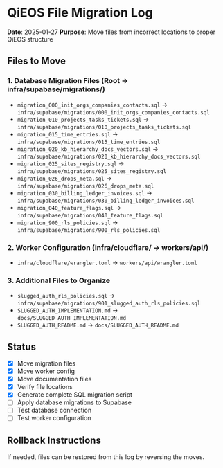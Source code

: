 # QiEOS File Migration Log
**Date**: 2025-01-27
**Purpose**: Move files from incorrect locations to proper QiEOS structure

## Files to Move

### 1. Database Migration Files (Root → infra/supabase/migrations/)
- `migration_000_init_orgs_companies_contacts.sql` → `infra/supabase/migrations/000_init_orgs_companies_contacts.sql`
- `migration_010_projects_tasks_tickets.sql` → `infra/supabase/migrations/010_projects_tasks_tickets.sql`
- `migration_015_time_entries.sql` → `infra/supabase/migrations/015_time_entries.sql`
- `migration_020_kb_hierarchy_docs_vectors.sql` → `infra/supabase/migrations/020_kb_hierarchy_docs_vectors.sql`
- `migration_025_sites_registry.sql` → `infra/supabase/migrations/025_sites_registry.sql`
- `migration_026_drops_meta.sql` → `infra/supabase/migrations/026_drops_meta.sql`
- `migration_030_billing_ledger_invoices.sql` → `infra/supabase/migrations/030_billing_ledger_invoices.sql`
- `migration_040_feature_flags.sql` → `infra/supabase/migrations/040_feature_flags.sql`
- `migration_900_rls_policies.sql` → `infra/supabase/migrations/900_rls_policies.sql`

### 2. Worker Configuration (infra/cloudflare/ → workers/api/)
- `infra/cloudflare/wrangler.toml` → `workers/api/wrangler.toml`

### 3. Additional Files to Organize
- `slugged_auth_rls_policies.sql` → `infra/supabase/migrations/901_slugged_auth_rls_policies.sql`
- `SLUGGED_AUTH_IMPLEMENTATION.md` → `docs/SLUGGED_AUTH_IMPLEMENTATION.md`
- `SLUGGED_AUTH_README.md` → `docs/SLUGGED_AUTH_README.md`

## Status
- [x] Move migration files
- [x] Move worker config
- [x] Move documentation files
- [x] Verify file locations
- [x] Generate complete SQL migration script
- [ ] Apply database migrations to Supabase
- [ ] Test database connection
- [ ] Test worker configuration

## Rollback Instructions
If needed, files can be restored from this log by reversing the moves.
